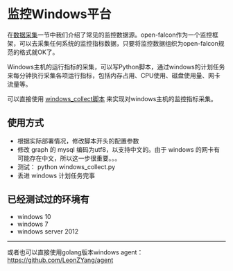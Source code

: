 # 监控Windows平台

在[数据采集](../philosophy/data-collect.md)一节中我们介绍了常见的监控数据源。open-falcon作为一个监控框架，可以去采集任何系统的监控指标数据，只要将监控数据组织为open-falcon规范的格式就OK了。

Windows主机的运行指标的采集，可以写Python脚本，通过windows的计划任务来每分钟执行采集各项运行指标，包括内存占用、CPU使用、磁盘使用量、网卡流量等。

可以直接使用 [windows_collect脚本](https://github.com/freedomkk-qfeng/falcon-scripts/tree/master/windows_collect) 来实现对windows主机的监控指标采集。


## 使用方式

- 根据实际部署情况，修改脚本开头的配置参数
- 修改 graph 的 mysql 编码为utf8，以支持中文的。由于 windows 的网卡有可能存在中文，所以这一步很重要。。。
- 测试： python windows_collect.py
- 丢进 windows 计划任务完事

## 已经测试过的环境有

- windows 10
- windows 7
- windows server 2012


------

或者也可以直接使用golang版本windows agent： https://github.com/LeonZYang/agent

